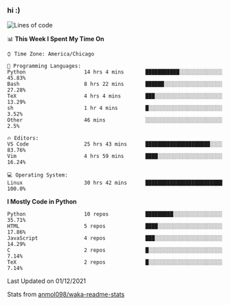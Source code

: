 ### hi :)

<!--START_SECTION:waka-->
![Lines of code](https://img.shields.io/badge/From%20Hello%20World%20I%27ve%20Written-889585%20lines%20of%20code-blue)

📊 **This Week I Spent My Time On** 

```text
⌚︎ Time Zone: America/Chicago

💬 Programming Languages: 
Python                   14 hrs 4 mins       ███████████░░░░░░░░░░░░░░   45.83% 
Bash                     8 hrs 22 mins       ██████░░░░░░░░░░░░░░░░░░░   27.28% 
TeX                      4 hrs 4 mins        ███░░░░░░░░░░░░░░░░░░░░░░   13.29% 
sh                       1 hr 4 mins         █░░░░░░░░░░░░░░░░░░░░░░░░   3.52% 
Other                    46 mins             ░░░░░░░░░░░░░░░░░░░░░░░░░   2.5%

🔥 Editors: 
VS Code                  25 hrs 43 mins      █████████████████████░░░░   83.76% 
Vim                      4 hrs 59 mins       ████░░░░░░░░░░░░░░░░░░░░░   16.24%

💻 Operating System: 
Linux                    30 hrs 42 mins      █████████████████████████   100.0%

```

**I Mostly Code in Python** 

```text
Python                   10 repos            █████████░░░░░░░░░░░░░░░░   35.71% 
HTML                     5 repos             ████░░░░░░░░░░░░░░░░░░░░░   17.86% 
JavaScript               4 repos             ███░░░░░░░░░░░░░░░░░░░░░░   14.29% 
C                        2 repos             █░░░░░░░░░░░░░░░░░░░░░░░░   7.14% 
TeX                      2 repos             █░░░░░░░░░░░░░░░░░░░░░░░░   7.14%

```



 Last Updated on 01/12/2021
<!--END_SECTION:waka-->

Stats from [anmol098/waka-readme-stats](https://github.com/anmol098/waka-readme-stats)